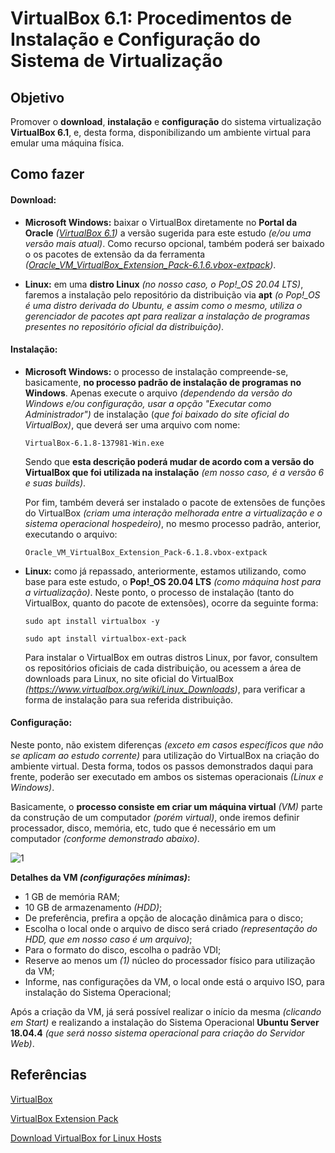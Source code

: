 # VirtualBox 6.1: Procedimentos de Instalação e Configuração do Sistema de Virtualização



## Objetivo

Promover o **download**, **instalação** e **configuração** do sistema virtualização **VirtualBox 6.1**, e, desta forma, disponibilizando um ambiente virtual para emular uma máquina física.

## Como fazer

#### **Download**: 

- **Microsoft Windows:**  baixar o VirtualBox diretamente no **Portal da Oracle** *([VirtualBox 6.1](https://www.virtualbox.org/))* a versão sugerida para  este estudo *(e/ou uma versão mais atual)*.  Como recurso opcional, também poderá ser baixado o os pacotes de extensão da da ferramenta *([Oracle_VM_VirtualBox_Extension_Pack-6.1.6.vbox-extpack](https://download.virtualbox.org/virtualbox/6.1.6/Oracle_VM_VirtualBox_Extension_Pack-6.1.6.vbox-extpack))*.

- **Linux:** em  uma **distro Linux** *(no nosso caso, o Pop!_OS 20.04 LTS)*, faremos a instalação pelo repositório da distribuição via **apt** *(o Pop!_OS é uma distro derivada do Ubuntu, e assim como o mesmo, utiliza o gerenciador de pacotes apt para realizar a instalação de programas presentes no repositório oficial da distribuição)*.

#### Instalação: 

- **Microsoft Windows:**  o processo de instalação compreende-se, basicamente, **no processo padrão de instalação de programas no Windows**. Apenas execute o arquivo *(dependendo da versão do Windows e/ou configuração, usar a opção "Executar como Administrador")* de instalação (*que foi baixado do site oficial do VirtualBox)*, que deverá ser uma arquivo com nome:

   `VirtualBox-6.1.8-137981-Win.exe`

  Sendo que **esta descrição poderá mudar de acordo com a versão do VirtualBox que foi utilizada na instalação** *(em nosso caso, é a versão 6 e suas builds)*.

  Por fim, também deverá ser instalado o pacote de extensões de funções do VirtualBox *(criam uma interação melhorada entre a virtualização e o sistema operacional hospedeiro)*, no mesmo processo padrão, anterior, executando o arquivo:

  `Oracle_VM_VirtualBox_Extension_Pack-6.1.8.vbox-extpack`

- **Linux:** como já repassado, anteriormente, estamos utilizando, como base para este estudo, o **Pop!_OS 20.04 LTS** *(como máquina host para a virtualização)*. Neste ponto,  o processo de instalação (tanto do VirtualBox, quanto do pacote de extensões), ocorre da seguinte forma: 

  `sudo apt install virtualbox -y`

  `sudo apt install virtualbox-ext-pack`
  
  Para instalar o VirtualBox em outras distros Linux, por favor, consultem os repositórios oficiais de cada distribuição, ou acessem a área de downloads para Linux, no site oficial do VirtualBox *(https://www.virtualbox.org/wiki/Linux_Downloads)*, para verificar a forma de instalação para sua referida distribuição.

#### Configuração:

Neste ponto, não existem diferenças *(exceto em casos específicos que não se aplicam ao estudo corrente)* para utilização do VirtualBox na criação do ambiente virtual. Desta forma, todos os passos demonstrados daqui para frente, poderão ser executado em ambos os sistemas operacionais *(Linux e Windows)*.

Basicamente, o **processo consiste em criar um máquina virtual** *(VM)* parte da construção de um computador *(porém virtual)*, onde iremos definir processador, disco, memória, etc, tudo que é necessário em um computador *(conforme demonstrado abaixo)*. 

![1](/home/gismar/ext_DATA/Workspace/atm_1s2020/images/1_criando_vm.gif)



**Detalhes da VM *(configurações mínimas)*:**

- 1 GB de memória RAM;
- 10 GB de armazenamento *(HDD)*;
- De preferência, prefira a opção de alocação dinâmica para o disco;
- Escolha o local onde o arquivo de disco será criado *(representação do HDD, que em nosso caso é um arquivo)*;
- Para o formato do disco, escolha o padrão VDI;
- Reserve ao menos um *(1)* núcleo do processador físico para utilização da VM;
- Informe, nas configurações da VM, o local onde está o arquivo ISO, para instalação do Sistema Operacional;

Após a criação da VM, já será possível realizar o início da mesma *(clicando em Start)* e realizando a instalação do Sistema Operacional **Ubuntu Server 18.04.4** *(que será nosso sistema operacional para criação do Servidor Web)*.

## Referências

[VirtualBox](https://www.virtualbox.org/)

[VirtualBox Extension Pack](https://download.virtualbox.org/virtualbox/6.1.10/VirtualBoxSDK-6.1.10-138449.zip)

[Download VirtualBox for Linux Hosts](https://www.virtualbox.org/wiki/Linux_Downloads)

